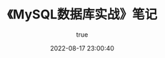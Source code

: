 ---
pageComponent:
  name: Catalogue
  data:
    path: 运维笔记/01.MySQL数据库实战
    description: 本章主要讲解MySQL安装到使用</a>
title: 《MySQL数据库实战》笔记
permalink: /MySQL/
sidebar: false
article: false
comment: false
editLink: false
description: null
date: 2022-08-17 23:00:40
author:
  name: Howietron
  link: https://wiki.howie.top
---